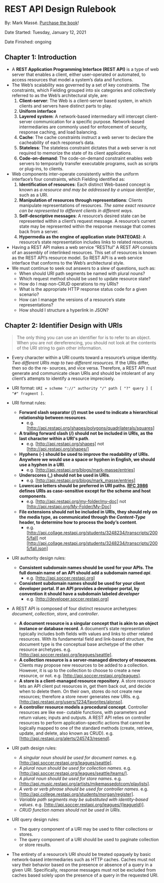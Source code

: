 # REST API Design Rulebook

By: Mark Massé. [Purchase the book](https://www.oreilly.com/library/view/rest-api-design/9781449317904/)!

Date Started: Tuesday, January 12, 2021

Date Finished: ongoing

## Chapter 1: Introduction

- A **REST Application Programming Interface (REST API)** is a type of web server that enables a client, either user-operated or automated, to access resources that model a system’s data and functions.
- The Web’s scalability was governed by a set of key constraints. The constraints, which Fielding grouped into six categories and collectively referred to as the Web’s architectural style, are:
  1. **Client-server**: The Web is a client-server based system, in which clients and servers have distinct parts to play.
  2. **Uniform interface**
  3. **Layered system**: A network-based intermediary will intercept client-server communication for a specific purpose. Network-based intermediaries are commonly used for enforcement of security, response caching, and load balancing.
  4. **Cache**: The cache constraints instruct a web server to declare the cacheability of each response’s data.
  5. **Stateless**: The stateless constraint dictates that a web server is not required to memorize the state of its client applications.
  6. **Code-on-demand**: The code-on-demand constraint enables web servers to temporarily transfer executable programs, such as scripts or plug-ins, to clients.
- Web components inter-operate consistently within the uniform interface’s four constraints, which Fielding identified as:
  1. **Identification of resources**: Each distinct Web-based concept is known as *a resource and may be addressed by a unique identifier*, such as a URI.
  2. **Manipulation of resources through representations**: Clients manipulate representations of resources. *The same exact resource can be represented to different clients in different ways*.
  3. **Self-descriptive messages**: A resource’s desired state can be represented within a client’s request message. A resource’s current state may be represented within the response message that comes back from a server.
  4. **Hypermedia as the engine of application state (HATEOAS)**: A resource’s state representation includes links to related resources.
- Having a REST API makes a web service “RESTful” A REST API consists of an assembly of interlinked resources. This set of resources is known as the REST API’s resource model. So REST API is a web service interface that conforms to the Web’s architectural style.
- We must continue to seek out answers to a slew of questions, such as:
  - When should URI path segments be named with plural nouns?
  - Which request method should be used to update resource state?
  - How do I map non-CRUD operations to my URIs?
  - What is the appropriate HTTP response status code for a given scenario?
  - How can I manage the versions of a resource’s state representations?
  - How should I structure a hyperlink in JSON?

## Chapter 2: Identifier Design with URIs

> The only thing you can use an identifier for is to refer to an object. When you are not dereferencing, you should not look at the contents of the URI string to gain other information.

- Every character within a URI counts toward a resource’s unique identity. *Two different URIs map to two different resources*. If the URIs differ, then so do the re- sources, and vice versa. Therefore, a REST API must generate and communicate clean URIs and should be intolerant of any client’s attempts to identify a resource imprecisely.
- URI format: `URI = scheme "://" authority "/" path [ "?" query ] [ "#" fragment ]`.
- URI format rules:
  - **Forward slash separator (/) must be used to indicate a hierarchical relationship between resources**.
    - e.g. [http://api.restapi.org/shapes/polygons/quadrilaterals/squares]
  - **A trailing forward slash (/) should not be included in URIs, as the last character within a URI's path**.
    - e.g. [http://api.restapi.org/shapes] not [http://api.restapi.org/shapes/]
  - **Hyphens (-) should be used to improve the readability of URIs. Anywhere we would use a space or hyphen in English, we should use a hyphen in a URI**.
    - e.g. [http://api.restapi.org/blogs/mark-masse/entries]
  - **Underscores (_) should not be used in URIs**.
    - e.g. [http://api.restapi.org/blogs/mark_masse/entries]
  - **Lowercase letters should be preferred in URI paths. [RFC 3986](https://www.rfc-editor.org/rfc/rfc3986.txt) defines URIs as case-sensitive except for the scheme and host components**.
    - e.g. [http://api.restapi.org/my-folder/my-doc] not [http://api.restapi.org/My-Folder/My-Doc]
  - **File extensions should not be included in URIs, they should rely on the media type, as communicated through the *Content-Type* header, to determine how to process the body’s content**.
    - e.g. [http://api.collage.restapi.org/students/3248234/transcripts/2005/fall] not [http://api.collage.restapi.org/students/3248234/transcripts/2005/fall.json]
- URI authority design rules:
  - **Consistent subdomain names should be used for your APIs. The full domain name of an API should add a subdomain named *api***.
    - e.g. [http://api.soccer.restapi.org]
  - **Consistent subdomain names should be used for your client developer portal. If an API provides a developer portal, by convention it should have a subdomain labeled *developer***
    - e.g. [http://developer.soccer.restapi.org]
- A REST API is composed of four distinct resource archetypes: *document*, *collection*, *store*, and *controller*.
  - **A document resource is a singular concept that is akin to an object instance or database record**. A document’s state representation typically includes both fields with values and links to other related resources. With its fundamental field and link-based structure, the document type is the conceptual base archetype of the other resource archetypes. e.g. [http://api.soccer.restapi.org/leagues/seattle].
  - **A collection resource is a server-managed directory of resources**. Clients may propose new resources to be added to a collection. However, it is up to the collection to choose to create a new resource, or not. e.g. [http://api.soccer.restapi.org/leagues].
  - **A store is a client-managed resource repository**. A store resource lets an API client put resources in, get them back out, and decide when to delete them. On their own, stores do not create new resources; therefore a store never generates new URIs. e.g. [http://api.restapi.org/users/1234/favorites/alonso].
  - **A controller resource models a procedural concept**. Controller resources are like exe- cutable functions, with parameters and return values; inputs and outputs. A REST API relies on controller resources to perform application-specific actions that cannot be logically mapped to one of the standard methods (create, retrieve, update, and delete, also known as CRUD). e.g. [http://api.restapi.org/alerts/245743/resend].
- URI path design rules:
  - *A singular noun should be used for document names*. e.g. [http://api.soccer.restapi.org/leagues/seattle].
  - *A plural noun should be used for collection names*. e.g. [http://api.soccer.restapi.org/leagues/seattle/teams/].
  - *A plural noun should be used for store names*. e.g. [http://api.music.restapi.org/artists/mikemassedotcom/playlists].
  - *A verb or verb phrase should be used for controller names*. e.g. [http://api.college.restapi.org/students/morgan/register].
  - *Variable path segments may be substituted with identity-based values*. e.g. [http://api.soccer.restapi.org/leagues/{leagueId}].
  - *CRUD function names should not be used in URIs*.
- URI query design rules:
  - The query component of a URI may be used to filter collections or stores.
  - The query component of a URI should be used to paginate collection or store results.

- The entirety of a resource’s URI should be treated opaquely by basic network-based intermediaries such as HTTP caches. Caches must not vary their behavior based on the presence or absence of a query in a given URI. Specifically, response messages must not be excluded from caches based solely upon the presence of a query in the requested URI.
